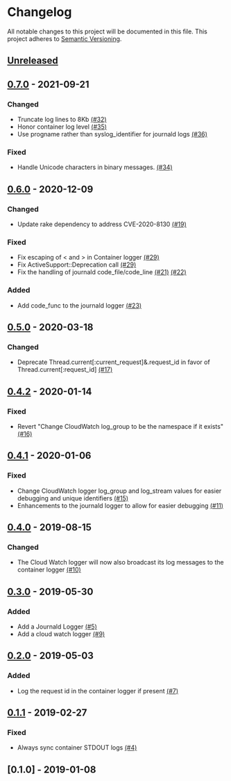 # Changelog

All notable changes to this project will be documented in this file.
This project adheres to [Semantic Versioning](http://semver.org/).

## [Unreleased]

## [0.7.0] - 2021-09-21
### Changed
- Truncate log lines to 8Kb [(#32)](https://github.com/ManageIQ/manageiq-loggers/pull/32)
- Honor container log level [(#35)](https://github.com/ManageIQ/manageiq-loggers/pull/35)
- Use progname rather than syslog_identifier for journald logs [(#36)](https://github.com/ManageIQ/manageiq-loggers/pull/36)

### Fixed
- Handle Unicode characters in binary messages. [(#34)](https://github.com/ManageIQ/manageiq-loggers/pull/34)

## [0.6.0] - 2020-12-09
### Changed
- Update rake dependency to address CVE-2020-8130 [(#19)](https://github.com/ManageIQ/manageiq-loggers/pull/19)

### Fixed
- Fix escaping of < and > in Container logger [(#29)](https://github.com/ManageIQ/manageiq-loggers/pull/29)
- Fix ActiveSupport::Deprecation call [(#29)](https://github.com/ManageIQ/manageiq-loggers/pull/29)
- Fix the handling of journald code_file/code_line [(#21)](https://github.com/ManageIQ/manageiq-loggers/pull/21) [(#22)](https://github.com/ManageIQ/manageiq-loggers/pull/22)

### Added
- Add code_func to the journald logger [(#23)](https://github.com/ManageIQ/manageiq-loggers/pull/23)

## [0.5.0] - 2020-03-18
### Changed
- Deprecate Thread.current[:current_request]&.request_id in favor of Thread.current[:request_id] [(#17)](https://github.com/ManageIQ/manageiq-loggers/pull/17)

## [0.4.2] - 2020-01-14
### Fixed
- Revert "Change CloudWatch log_group to be the namespace if it exists" [(#16)](https://github.com/ManageIQ/manageiq-loggers/pull/16)

## [0.4.1] - 2020-01-06
### Fixed
- Change CloudWatch logger log_group and log_stream values for easier debugging and unique identifiers [(#15)](https://github.com/ManageIQ/manageiq-loggers/pull/15)
- Enhancements to the journald logger to allow for easier debugging [(#11)](https://github.com/ManageIQ/manageiq-loggers/pull/11)

## [0.4.0] - 2019-08-15
### Changed
- The Cloud Watch logger will now also broadcast its log messages to the container logger [(#10)](https://github.com/ManageIQ/manageiq-loggers/pull/10)

## [0.3.0] - 2019-05-30
### Added
- Add a Journald Logger [(#5)](https://github.com/ManageIQ/manageiq-loggers/pull/5)
- Add a cloud watch logger [(#9)](https://github.com/ManageIQ/manageiq-loggers/pull/9)

## [0.2.0] - 2019-05-03
### Added
- Log the request id in the container logger if present [(#7)](https://github.com/ManageIQ/manageiq-loggers/pull/7)

## [0.1.1] - 2019-02-27
### Fixed
- Always sync container STDOUT logs [(#4)](https://github.com/ManageIQ/manageiq-loggers/pull/4)

## [0.1.0] - 2019-01-08

[Unreleased]: https://github.com/ManageIQ/manageiq-loggers/compare/v0.7.0...master
[0.7.0]: https://github.com/ManageIQ/manageiq-loggers/compare/v0.6.0...v0.7.0
[0.6.0]: https://github.com/ManageIQ/manageiq-loggers/compare/v0.5.0...v0.6.0
[0.5.0]: https://github.com/ManageIQ/manageiq-loggers/compare/v0.4.2...v0.5.0
[0.4.2]: https://github.com/ManageIQ/manageiq-loggers/compare/v0.4.1...v0.4.2
[0.4.1]: https://github.com/ManageIQ/manageiq-loggers/compare/v0.4.0...v0.4.1
[0.4.0]: https://github.com/ManageIQ/manageiq-loggers/compare/v0.3.0...v0.4.0
[0.3.0]: https://github.com/ManageIQ/manageiq-loggers/compare/v0.2.0...v0.3.0
[0.2.0]: https://github.com/ManageIQ/manageiq-loggers/compare/v0.1.1...v0.2.0
[0.1.1]: https://github.com/ManageIQ/manageiq-loggers/compare/v0.1.0...v0.1.1
